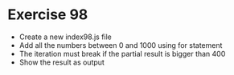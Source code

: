 # Exercise 98

* Create a new index98.js file
* Add all the numbers between 0 and 1000 using for statement
* The iteration must break if the partial result is bigger than 400
* Show the result as output